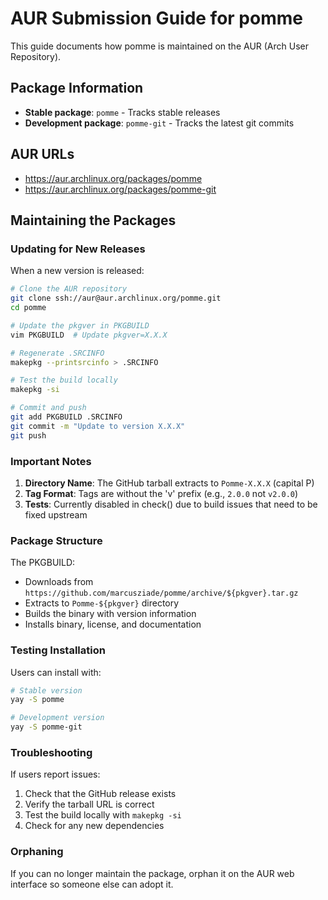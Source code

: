 # AUR Submission Guide for pomme

This guide documents how pomme is maintained on the AUR (Arch User Repository).

## Package Information

- **Stable package**: `pomme` - Tracks stable releases
- **Development package**: `pomme-git` - Tracks the latest git commits

## AUR URLs

- https://aur.archlinux.org/packages/pomme
- https://aur.archlinux.org/packages/pomme-git

## Maintaining the Packages

### Updating for New Releases

When a new version is released:

```bash
# Clone the AUR repository
git clone ssh://aur@aur.archlinux.org/pomme.git
cd pomme

# Update the pkgver in PKGBUILD
vim PKGBUILD  # Update pkgver=X.X.X

# Regenerate .SRCINFO
makepkg --printsrcinfo > .SRCINFO

# Test the build locally
makepkg -si

# Commit and push
git add PKGBUILD .SRCINFO
git commit -m "Update to version X.X.X"
git push
```

### Important Notes

1. **Directory Name**: The GitHub tarball extracts to `Pomme-X.X.X` (capital P)
2. **Tag Format**: Tags are without the 'v' prefix (e.g., `2.0.0` not `v2.0.0`)
3. **Tests**: Currently disabled in check() due to build issues that need to be fixed upstream

### Package Structure

The PKGBUILD:
- Downloads from `https://github.com/marcusziade/pomme/archive/${pkgver}.tar.gz`
- Extracts to `Pomme-${pkgver}` directory
- Builds the binary with version information
- Installs binary, license, and documentation

### Testing Installation

Users can install with:
```bash
# Stable version
yay -S pomme

# Development version
yay -S pomme-git
```

### Troubleshooting

If users report issues:
1. Check that the GitHub release exists
2. Verify the tarball URL is correct
3. Test the build locally with `makepkg -si`
4. Check for any new dependencies

### Orphaning

If you can no longer maintain the package, orphan it on the AUR web interface so someone else can adopt it.